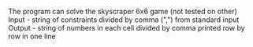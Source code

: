 The program can solve the skyscraper 6x6 game (not tested on other)<br />
Input - string of constraints divided by comma (",") from standard input<br />
Output - string of numbers in each cell divided by comma printed row by row in one line
